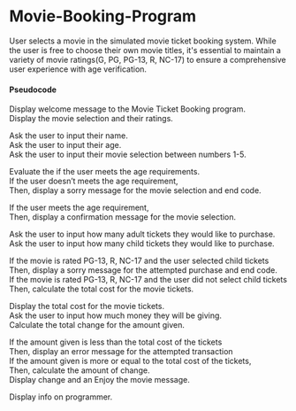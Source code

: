 # Movie-Booking-Program
User selects a movie in the simulated movie ticket booking system. While the user is free to choose their own movie titles, 
it's essential to maintain a variety of movie ratings(G, PG, PG-13, R, NC-17) to ensure a comprehensive user experience with age verification.

#### Pseudocode
  
Display welcome message to the Movie Ticket Booking program.  
Display the movie selection and their ratings. 
  
Ask the user to input their name.  
Ask the user to input their age.  
Ask the user to input their movie selection between numbers 1-5.  

Evaluate the if the user meets the age requirements.  
If the user doesn’t meets the age requirement,  
  Then, display a sorry message for the movie selection and end code.  
  
If the user meets the age requirement,  
  Then, display a confirmation message for the movie selection.  
  
Ask the user to input how many adult tickets they would like to purchase.  
Ask the user to input how many child tickets they would like to purchase.  

If the movie is rated PG-13, R, NC-17 and the user selected child tickets
  Then, display a sorry message for the attempted purchase and end code.  
If the movie is rated PG-13, R, NC-17 and the user did not select child tickets
  Then, calculate the total cost for the movie tickets.  
    
Display the total cost for the movie tickets.  
Ask the user to input how much money they will be giving.  
Calculate the total change for the amount given.  
  
If the amount given is less than the total cost of the tickets  
  Then, display an error message for the attempted transaction  
If the amount given is more or equal to the total cost of the tickets,  
  Then, calculate the amount of change.  
  Display change and an Enjoy the movie message.  
    
  Display info on programmer.  
  
